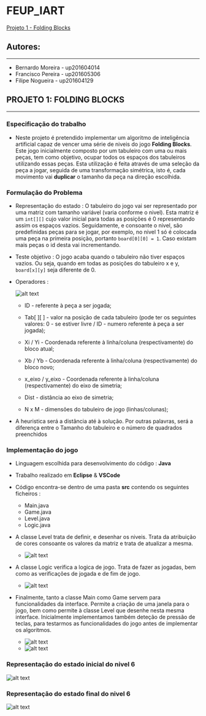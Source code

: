 # FEUP_IART
[Projeto 1 - Folding Blocks](https://github.com/BernardoCMoreira/FEUP_IART#projeto-1-folding-blocks)
## Autores:
*****
* Bernardo Moreira - up201604014
* Francisco Pereira - up201605306
* Filipe Nogueira - up201604129

## PROJETO 1: FOLDING BLOCKS
*****

### Especificação do trabalho
* Neste projeto é pretendido implementar um algoritmo de  inteligência artificial capaz de vencer uma série de niveis do jogo **Folding Blocks**. Este jogo inicialmente composto por um tabuleiro com uma ou mais peças, tem como objetivo, ocupar todos os espaços dos tabuleiros utilizando essas peças. 
Esta utilização é feita através de uma seleção da peça a jogar, seguida de uma transformação simétrica, isto é, cada movimento vai **duplicar** o tamanho da peça na direção escolhida.

### Formulação do Problema
* Representação do estado : O tabuleiro do jogo vai ser representado por uma matriz com tamanho variável (varia conforme o nivel).
Esta matriz é um `int[][]` cujo valor inicial para todas as posições é 0 representando assim os espaços vazios. Seguidamente, e consoante o nivel, são predefinidas peças para se jogar, por exemplo, no nivel 1 só é colocada uma peça na primeira posição, portanto ` board[0][0] = 1 `. Caso existam mais peças o id desta vai incrementando.

* Teste objetivo : O jogo acaba quando o tabuleiro não tiver espaços vazios. Ou seja, quando em todas as posições do tabuleiro x e y, `board[x][y]` seja diferente de 0.

* Operadores : 

   ![alt text](https://github.com/BernardoCMoreira/FEUP_IART/blob/master/FoldingBlocks/images/Tabela%20de%20Operadores.PNG "Tabela de Operadores")
   
   - ID - referente à peça a ser jogada;
   
   - Tab[ ][ ] - valor na posição de cada tabuleiro (pode ter os seguintes valores: 0 - se estiver livre / ID - numero referente à peça a ser jogada);
   
   - Xi / Yi - Coordenada referente à linha/coluna (respectivamente) do bloco atual;
   
   - Xb / Yb - Coordenada referente à linha/coluna (respectivamente) do bloco novo;
   
   - x_eixo / y_eixo - Coordenada referente à linha/coluna (respectivamente) do eixo de simetria;
   
   - Dist - distância ao eixo de simetria;
   
   - N x M - dimensões do tabuleiro de jogo (linhas/colunas);
   

* A heuristica será a distância até à solução. Por outras palavras, será a diferença entre o Tamanho do tabuleiro e o número de quadrados preenchidos
### Implementação do jogo

* Linguagem escolhida para desenvolvimento do código : **Java**

* Trabalho realizado em **Eclipse** & **VSCode**
* Código encontra-se dentro de uma pasta **src** contendo os seguintes ficheiros : 
    * Main.java
    * Game.java 
    * Level.java
    * Logic.java

* A classe Level trata de definir, e desenhar os niveis. Trata da atribuição de cores consoante os valores da matriz e trata de atualizar a mesma.
   * ![alt text](https://github.com/BernardoCMoreira/FEUP_IART/blob/master/FoldingBlocks/images/level.PNG "Level")

* A classe Logic verifica a logica de jogo. Trata de fazer as jogadas, bem como as verificações de jogada e de fim de jogo. 
   * ![alt text](https://github.com/BernardoCMoreira/FEUP_IART/blob/master/FoldingBlocks/images/logic.PNG "Level")

* Finalmente, tanto a classe Main como Game servem para funcionalidades da interface. Permite a criação de uma janela para o jogo, bem como permite à classe Level que desenhe nesta mesma interface. Inicialmente implementamos também deteção de pressão de teclas, para testarmos as funcionalidades do jogo antes de implementar os algoritmos.
   * ![alt text](https://github.com/BernardoCMoreira/FEUP_IART/blob/master/FoldingBlocks/images/game.PNG "Level")
   * ![alt text](https://github.com/BernardoCMoreira/FEUP_IART/blob/master/FoldingBlocks/images/main.PNG "Level")

### Representação do estado inicial do nivel 6
![alt text](https://github.com/BernardoCMoreira/FEUP_IART/blob/master/FoldingBlocks/images/level6_init.PNG "Level 6 init")

### Representação do estado final do nivel 6
![alt text](https://github.com/BernardoCMoreira/FEUP_IART/blob/master/FoldingBlocks/images/level6_won.PNG "Level 6 won")
